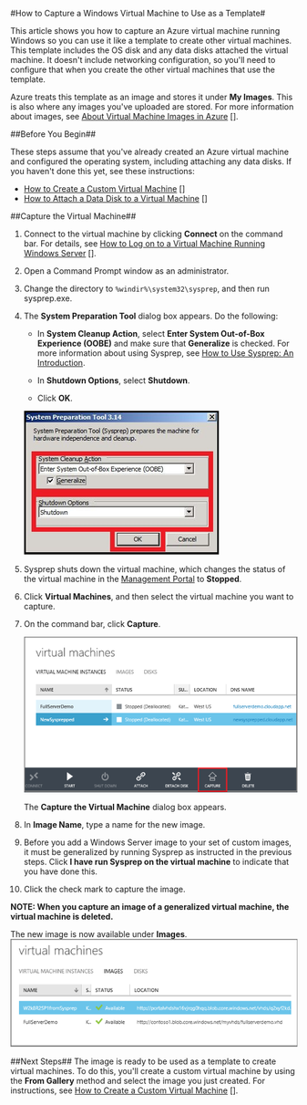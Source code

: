 <properties 
	pageTitle="Capture an image of a virtual machine running Windows Server" 
	description="Learn how to capture an image of an Azure virtual machine (VM) running Windows Server 2008 R2." 
	services="virtual-machines" 
	documentationCenter="" 
	authors="KBDAzure" 
	manager="timlt" 
	editor="tysonn"/>

<tags 
	ms.service="virtual-machines" 
	ms.workload="infrastructure-services" 
	ms.tgt_pltfrm="vm-windows" 
	ms.devlang="na" 
	ms.topic="article" 
	ms.date="03/13/2015" 
	ms.author="kathydav"/>

#How to Capture a Windows Virtual Machine to Use as a Template#

This article shows you how to capture an Azure virtual machine running Windows so you can use it like a template to create other virtual machines. This template includes the OS disk and any data disks attached the virtual machine. It doesn't include networking configuration, so you'll need to configure that when you create the other virtual machines that use the template.

Azure treats this template as an image and stores it under **My Images**. This is also where any images you've uploaded are stored. For more information about images, see [About Virtual Machine Images in Azure] [].

##Before You Begin##

These steps assume that you've already created an Azure virtual machine and configured the operating system, including attaching any data disks. If you haven't done this yet, see these instructions:

- [How to Create a Custom Virtual Machine] []
- [How to Attach a Data Disk to a Virtual Machine] []

##Capture the Virtual Machine##

1. Connect to the virtual machine by clicking **Connect** on the command bar. For details, see [How to Log on to a Virtual Machine Running Windows Server] [].

2.	Open a Command Prompt window as an administrator.


3.	Change the directory to `%windir%\system32\sysprep`, and then run sysprep.exe.


4. 	The **System Preparation Tool** dialog box appears. Do the following:


	- In **System Cleanup Action**, select **Enter System Out-of-Box Experience (OOBE)** and make sure that **Generalize** is checked. For more information about using Sysprep, see [How to Use Sysprep: An Introduction][].

	- In **Shutdown Options**, select **Shutdown**.

	- Click **OK**.

	![Run Sysprep](./media/virtual-machines-capture-image-windows-server/SysprepGeneral.png)

7.	Sysprep shuts down the virtual machine, which changes the status of the virtual machine in the [Management Portal](http://manage.windowsazure.com) to **Stopped**.


8.	Click **Virtual Machines**, and then select the virtual machine you want to capture.

9.	On the command bar, click **Capture**.

	![Capture virtual machine](./media/virtual-machines-capture-image-windows-server/CaptureVM.png)

	The **Capture the Virtual Machine** dialog box appears.

10.	In **Image Name**, type a name for the new image.

11.	Before you add a Windows Server image to your set of custom images, it must be generalized by running Sysprep as instructed in the previous steps. Click **I have run Sysprep on the virtual machine** to indicate that you have done this.

12.	Click the check mark to capture the image. 

  **NOTE: When you capture an image of a generalized virtual machine, the virtual machine is deleted.**

 The new image is now available under **Images**.
 ![Image capture successful](./media/virtual-machines-capture-image-windows-server/VMCapturedImageAvailable.png)

##Next Steps##
The image is ready to be used as a template to create virtual machines. To do this, you'll create a custom virtual machine by using the **From Gallery** method and select the image you just created. For instructions, see [How to Create a Custom Virtual Machine] [].

	
[About Virtual Machine Images in Azure]: http://msdn.microsoft.com/library/azure/dn790290.aspx
[How to Create a Custom Virtual Machine]: virtual-machines-create-custom.md
[How to Attach a Data Disk to a Virtual Machine]: storage-windows-attach-disk.md
[How to Log on to a Virtual Machine Running Windows Server]:http://www.windowsazure.com/manage/windows/how-to-guides/log-on-a-windows-vm/
[How to Use Sysprep: An Introduction]:http://technet.microsoft.com/library/bb457073.aspx
[Run Sysprep.exe]: ./media/virtual-machines-capture-image-windows-server/SysprepCommand.png
[Enter Sysprep.exe options]: ./media/virtual-machines-capture-image-windows-server/SysprepGeneral.png
[The virtual machine is stopped]: ./media/virtual-machines-capture-image-windows-server/SysprepStopped.png
[Capture an image of the virtual machine]: ./media/virtual-machines-capture-image-windows-server/CaptureVM.png
[Enter the image name]: ./media/virtual-machines-capture-image-windows-server/Capture.png
[Image capture successful]: ./media/virtual-machines-capture-image-windows-server/CaptureSuccess.png
[Use the captured image]: ./media/virtual-machines-capture-image-windows-server/MyImagesWindows.png
 